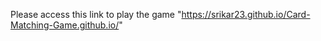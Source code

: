 Please access this link to play the game "https://srikar23.github.io/Card-Matching-Game.github.io/"
